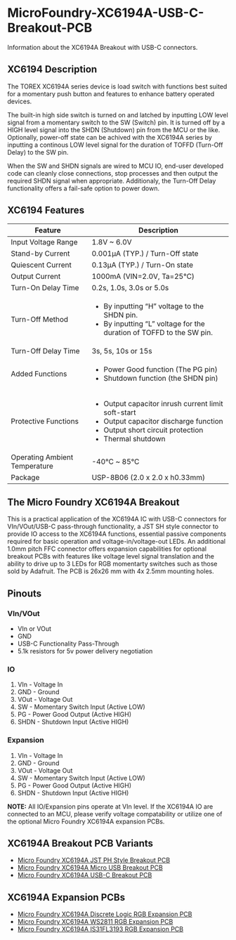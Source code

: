 # MicroFoundry-XC6194A-USB-C-Breakout-PCB
Information about the XC6194A Breakout with USB-C connectors.

## XC6194 Description
The TOREX XC6194A series device is load switch with functions best suited for a momentary push button and features to enhance battery operated devices.

The built-in high side switch is turned on and latched by inputting LOW level signal from a momentary switch to the SW (Switch) pin. It is turned off by a HIGH level signal into the SHDN (Shutdown) pin from the MCU or the like. Optionally, power-off state can be achived with the XC6194A series by inputting a continous LOW level signal for the duration of TOFFD (Turn-Off Delay) to the SW pin.

When the SW and SHDN signals are wired to MCU IO, end-user developed code can cleanly close connections, stop processes and then output the required SHDN signal when appropriate. Additionaly, the Turn-Off Delay functionality offers a fail-safe option to power down.

## XC6194 Features

| Feature              | Description                     |
| -------------------- | ------------------------------- |
| Input Voltage Range  | 1.8V ~ 6.0V                     |
| Stand-by Current     | 0.001μA (TYP.) / Turn-Off state |
| Quiescent Current    | 0.13μA (TYP.) / Turn-On state   |
| Output Current       | 1000mA (VIN=2.0V, Ta=25℃)      |
| Turn-On Delay Time   | 0.2s, 1.0s, 3.0s or 5.0s        |
| Turn-Off Method      | <ul><li>By inputting “H” voltage to the SHDN pin.</li><li>By inputting “L” voltage for the duration of TOFFD to the SW pin.</li></ul>|
| Turn-Off Delay Time  | 3s, 5s, 10s or 15s |
| Added Functions      | <ul><li>Power Good function (The PG pin)</li><li>Shutdown function (the SHDN pin)</li></ul>|
| Protective Functions | <ul><li>Output capacitor inrush current limit soft-start</li><li>Output capacitor discharge function</li><li>Output short circuit protection</li><li>Thermal shutdown</li></ul>|
| Operating Ambient Temperature | -40℃ ~ 85℃ | 
| Package | USP-8B06 (2.0 x 2.0 x h0.33mm) |

## The Micro Foundry XC6194A Breakout
This is a practical application of the XC6194A IC with USB-C connectors for VIn/VOut/USB-C pass-through functionality, a JST SH style connector to provide IO access to the XC6194A functions, essential passive components required for basic operation and voltage-in/voltage-out LEDs. An additional 1.0mm pitch FFC connector offers expansion capabilities for optional breakout PCBs with features like voltage level signal translation and the ability to drive up to 3 LEDs for RGB momentarty switches such as those sold by Adafruit. The PCB is 26x26 mm with 4x 2.5mm mounting holes.

## Pinouts
### VIn/VOut
- VIn or VOut
- GND
- USB-C Functionality Pass-Through
- 5.1k resistors for 5v power delivery negotiation
### IO
1. VIn  - Voltage In 
2. GND  - Ground
3. VOut - Voltage Out
4. SW   - Momentary Switch Input (Active LOW)
5. PG   - Power Good Output (Active HIGH)
6. SHDN - Shutdown Input (Active HIGH)
### Expansion
1. VIn  - Voltage In 
2. GND  - Ground
3. VOut - Voltage Out
4. SW   - Momentary Switch Input (Active LOW)
5. PG   - Power Good Output (Active HIGH)
6. SHDN - Shutdown Input (Active HIGH)

**NOTE:** All IO/Expansion pins operate at VIn level. If the XC6194A IO are connected to an MCU, please verify voltage compatability or utilize one of the optional Micro Foundry XC6194A expansion PCBs.

## XC6194A Breakout PCB Variants
- [Micro Foundry XC6194A JST PH Style Breakout PCB](https://github.com/microfoundry/MicroFoundry-XC6194A-PH-Breakout-PCB)
- [Micro Foundry XC6194A Micro USB Breakout PCB](https://github.com/microfoundry/MicroFoundry-XC6194A-Micro-USB-Breakout-PCB)
- [Micro Foundry XC6194A USB-C Breakout PCB](https://github.com/microfoundry/MicroFoundry-XC6194A-USB-C-Breakout-PCB)

## XC6194A Expansion PCBs
- [Micro Foundry XC6194A Discrete Logic RGB Expansion PCB](https://github.com/microfoundry/MicroFoundry-XC6194A-Discrete-Expansion-PCB)
- [Micro Foundry XC6194A WS2811 RGB Expansion PCB](https://github.com/microfoundry/MicroFoundry-XC6194A-WS2811-Expansion-PCB)
- [Micro Foundry XC6194A IS31FL3193 RGB Expansion PCB](https://github.com/microfoundry/MicroFoundry-XC6194A-IS31FL3193-Expansion-PCB)
